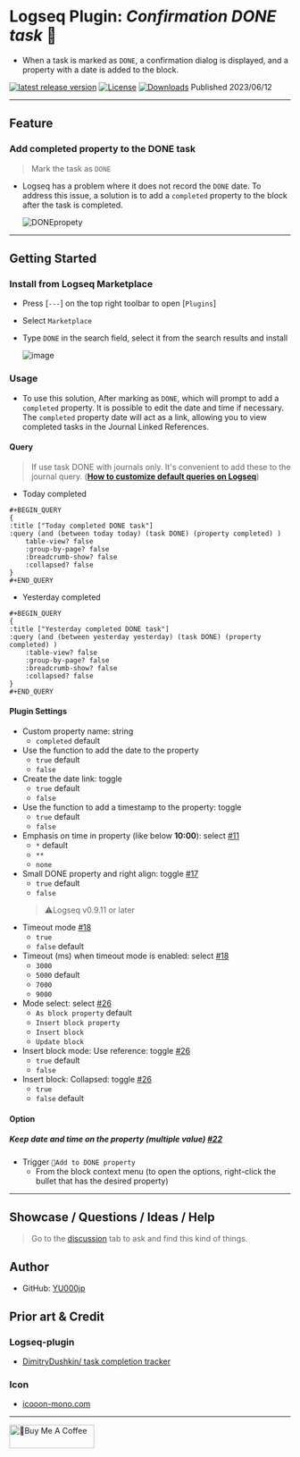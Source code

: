 # Logseq Plugin: *Confirmation DONE task* 💪

- When a task is marked as `DONE`, a confirmation dialog is displayed, and a property with a date is added to the block.

[![latest release version](https://img.shields.io/github/v/release/YU000jp/logseq-plugin-confirmation-done-task)](https://github.com/YU000jp/logseq-plugin-confirmation-done-task/releases)
[![License](https://img.shields.io/github/license/YU000jp/logseq-plugin-confirmation-done-task?color=blue)](https://github.com/YU000jp/logseq-plugin-confirmation-done-task/LICENSE)
[![Downloads](https://img.shields.io/github/downloads/YU000jp/logseq-plugin-confirmation-done-task/total.svg)](https://github.com/YU000jp/logseq-plugin-confirmation-done-task/releases)
 Published 2023/06/12

---

## Feature

### Add completed property to the DONE task

> Mark the task as `DONE`

- Logseq has a problem where it does not record the `DONE` date. To address this issue, a solution is to add a `completed` property to the block after the task is completed.

   ![DONEpropety](https://github.com/YU000jp/logseq-plugin-confirmation-done-task/assets/111847207/2e7a224f-6efe-4f30-91d9-0e020c2274ce)

---

## Getting Started

### Install from Logseq Marketplace

- Press [`---`] on the top right toolbar to open [`Plugins`]
- Select `Marketplace`
- Type `DONE` in the search field, select it from the search results and install

   ![image](https://github.com/YU000jp/logseq-plugin-confirmation-done-task/assets/111847207/4b1e6c54-16a9-40d7-98dc-61478b2023cc)

### Usage

- To use this solution, After marking as `DONE`, which will prompt to add a `completed` property. It is possible to edit the date and time if necessary. The `completed` property date will act as a link, allowing you to view completed tasks in the Journal Linked References.

#### Query

> If use task DONE with journals only. It's convenient to add these to the journal query. (**[How to customize default queries on Logseq](https://github.com/YU000jp/logseq-default-queries-journals)**)

- Today completed

```
#+BEGIN_QUERY
{
:title ["Today completed DONE task"]
:query (and (between today today) (task DONE) (property completed) )
	table-view? false
	:group-by-page? false
 	:breadcrumb-show? false
 	:collapsed? false
}
#+END_QUERY
```

- Yesterday completed
```
#+BEGIN_QUERY
{
:title ["Yesterday completed DONE task"]
:query (and (between yesterday yesterday) (task DONE) (property completed) )
	:table-view? false
	:group-by-page? false
 	:breadcrumb-show? false
 	:collapsed? false
}
#+END_QUERY
```

#### Plugin Settings

- Custom property name: string
  - `completed` default
- Use the function to add the date to the property
  - `true` default
  - `false`
- Create the date link: toggle
  - `true` default
  - `false`
- Use the function to add a timestamp to the property: toggle
  - `true` default
  - `false`
- Emphasis on time in property (like below **10:00**): select [#11](https://github.com/YU000jp/logseq-plugin-confirmation-done-task/issues/13)
  - `*` default
  - `**`
  - `none`
- Small DONE property and right align: toggle [#17](https://github.com/YU000jp/logseq-plugin-confirmation-done-task/issues/17)
  - `true` default
  - `false`
  > ⚠️Logseq v0.9.11 or later
- Timeout mode [#18](https://github.com/YU000jp/logseq-plugin-confirmation-done-task/issues/18)
  - `true`
  - `false` default
- Timeout (ms) when timeout mode is enabled: select [#18](https://github.com/YU000jp/logseq-plugin-confirmation-done-task/issues/18)
  - `3000`
  - `5000` default
  - `7000`
  - `9000`
- Mode select: select [#26](https://github.com/YU000jp/logseq-plugin-confirmation-done-task/issues/26)
  - `As block property` default
  - `Insert block property`
  - `Insert block`
  - `Update block`
- Insert block mode: Use reference: toggle [#26](https://github.com/YU000jp/logseq-plugin-confirmation-done-task/issues/26)
  - `true` default
  - `false`
- Insert block: Collapsed: toggle [#26](https://github.com/YU000jp/logseq-plugin-confirmation-done-task/issues/26)
  - `true`
  - `false` default

#### Option

##### Keep date and time on the property (multiple value) [#22](https://github.com/YU000jp/logseq-plugin-confirmation-done-task/issues/22#issuecomment-1615900974)

- Trigger `💪Add to DONE property`
  - From the block context menu (to open the options, right-click the bullet that has the desired property)

---

## Showcase / Questions / Ideas / Help

> Go to the [discussion](https://github.com/YU000jp/logseq-plugin-confirmation-done-task/discussions) tab to ask and find this kind of things.

## Author

- GitHub: [YU000jp](https://github.com/YU000jp)

## Prior art & Credit

### Logseq-plugin

- [DimitryDushkin/ task completion tracker](https://github.com/DimitryDushkin/logseq-plugin-task-check-date)

### Icon

- [icooon-mono.com](https://icooon-mono.com/13942-%e3%83%9e%e3%83%83%e3%83%81%e3%83%a7%e3%81%ae%e3%82%a4%e3%83%a9%e3%82%b9%e3%83%884/)

---

<a href="https://www.buymeacoffee.com/yu000japan" target="_blank"><img src="https://cdn.buymeacoffee.com/buttons/v2/default-violet.png" alt="🍌Buy Me A Coffee" style="height: 42px;width: 152px" ></a>
